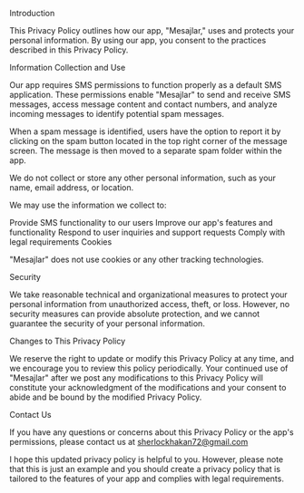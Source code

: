 Introduction

This Privacy Policy outlines how our app, "Mesajlar," uses and protects your personal information. By using our app, you consent to the practices described in this Privacy Policy.

Information Collection and Use

Our app requires SMS permissions to function properly as a default SMS application. These permissions enable "Mesajlar" to send and receive SMS messages, access message content and contact numbers, and analyze incoming messages to identify potential spam messages.

When a spam message is identified, users have the option to report it by clicking on the spam button located in the top right corner of the message screen. The message is then moved to a separate spam folder within the app.

We do not collect or store any other personal information, such as your name, email address, or location.

We may use the information we collect to:

Provide SMS functionality to our users
Improve our app's features and functionality
Respond to user inquiries and support requests
Comply with legal requirements
Cookies

"Mesajlar" does not use cookies or any other tracking technologies.

Security

We take reasonable technical and organizational measures to protect your personal information from unauthorized access, theft, or loss. However, no security measures can provide absolute protection, and we cannot guarantee the security of your personal information.

Changes to This Privacy Policy

We reserve the right to update or modify this Privacy Policy at any time, and we encourage you to review this policy periodically. Your continued use of "Mesajlar" after we post any modifications to this Privacy Policy will constitute your acknowledgment of the modifications and your consent to abide and be bound by the modified Privacy Policy.

Contact Us

If you have any questions or concerns about this Privacy Policy or the app's permissions, please contact us at sherlockhakan72@gmail.com

I hope this updated privacy policy is helpful to you. However, please note that this is just an example and you should create a privacy policy that is tailored to the features of your app and complies with legal requirements.
